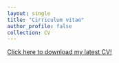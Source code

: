 ```yaml
---
layout: single
title: "Cirriculum vitae"
author_profile: false
collection: CV
---
```


[Click here to download my latest CV!](https://zorian15.github.io/markdown-cv/)
